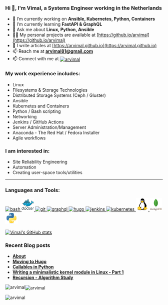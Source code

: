 
<h3 align="left"><b>Hi 👋, I'm Vimal, a Systems Engineer working in the Netherlands</b></h3>

- 🔭 I’m currently working on **Ansible, Kubernetes, Python, Containers**
- 🌱 I’m currently learning **FastAPI & GraphQL**
- 💬 Ask me about **Linux, Python, Ansible**
- 👨‍💻 My personal projects are available at [https://github.io/arvimal](https://github.io/arvimal)
- 📝 I write articles at [https://arvimal.github.io](https://arvimal.github.io)
- 📫 Reach me at **arvimal81@gmail.com**
- 📫 Connect with me at <a href="https://linkedin.com/in/arvimal" target="blank"><img align="center" src="https://raw.githubusercontent.com/rahuldkjain/github-profile-readme-generator/master/src/images/icons/Social/linked-in-alt.svg" alt="arvimal" height="30" width="40" /></a>

<h3 align="left"><b>My work experience includes:</b></h3>

- Linux
- Filesystems & Storage Technologies
- Distributed Storage Systems (Ceph / Gluster)
- Ansible
- Kubernetes and Containers
- Python / Bash scripting
- Networking
- Jenkins / GitHub Actions
- Server Administration/Management
- Anaconda - The Red Hat / Fedora Installer
- Agile workflows

<h3 align="left"><b>I am interested in:</b></h3>

- Site Reliability Engineering
- Automation
- Creating user-space tools/utilities

---

<h3 align="left"><b>Languages and Tools:</b></h3>
<p align="left"> <a href="https://www.gnu.org/software/bash/" target="_blank"> <img src="https://www.vectorlogo.zone/logos/gnu_bash/gnu_bash-icon.svg" alt="bash" width="40" height="40"/> </a> <a href="https://www.docker.com/" target="_blank"> <img src="https://raw.githubusercontent.com/devicons/devicon/master/icons/docker/docker-original-wordmark.svg" alt="docker" width="40" height="40"/> </a> <a href="https://git-scm.com/" target="_blank"> <img src="https://www.vectorlogo.zone/logos/git-scm/git-scm-icon.svg" alt="git" width="40" height="40"/> </a> <a href="https://graphql.org" target="_blank"> <img src="https://www.vectorlogo.zone/logos/graphql/graphql-icon.svg" alt="graphql" width="40" height="40"/> </a> <a href="https://gohugo.io/" target="_blank"> <img src="https://api.iconify.design/logos-hugo.svg" alt="hugo" width="40" height="40"/> </a> <a href="https://www.jenkins.io" target="_blank"> <img src="https://www.vectorlogo.zone/logos/jenkins/jenkins-icon.svg" alt="jenkins" width="40" height="40"/> </a> <a href="https://kubernetes.io" target="_blank"> <img src="https://www.vectorlogo.zone/logos/kubernetes/kubernetes-icon.svg" alt="kubernetes" width="40" height="40"/> </a> <a href="https://www.linux.org/" target="_blank"> <img src="https://raw.githubusercontent.com/devicons/devicon/master/icons/linux/linux-original.svg" alt="linux" width="40" height="40"/> </a> <a href="https://www.mongodb.com/" target="_blank"> <img src="https://raw.githubusercontent.com/devicons/devicon/master/icons/mongodb/mongodb-original-wordmark.svg" alt="mongodb" width="40" height="40"/> </a> <a href="https://www.python.org" target="_blank"> <img src="https://raw.githubusercontent.com/devicons/devicon/master/icons/python/python-original.svg" alt="python" width="40" height="40"/> </a> </p>



[![Vimal's GitHub stats](https://github-readme-stats.vercel.app/api?username=arvimal)](https://github.com/anuraghazra/github-readme-stats)

### <b>Recent Blog posts
<!-- BLOG-POST-LIST:START -->
- [About](/about/)
- [Moving to Hugo](/posts/2021/05/moving_to_hugo/)
- [Callables in Python](/posts/2017/08/2017-08-09-callables-in-python/)
- [Writing a minimalistic kernel module in Linux - Part 1](/posts/2017/07/2017-07-27-writing-a-minimalistic-kernel-module-in-linux-part-1/)
- [Recursion - Algorithm Study](/posts/2017/06/2017-06-27-recursion-algorithm-study/)
<!-- BLOG-POST-LIST:END -->
</b>

<p><img align="left" src="https://github-readme-stats.vercel.app/api/top-langs?username=arvimal&show_icons=true&locale=en&layout=compact" alt="arvimal" /></p>


<p><img align="center" src="https://github-readme-streak-stats.herokuapp.com/?user=arvimal&" alt="arvimal" /></p>


<p align="left"> <img src="https://komarev.com/ghpvc/?username=arvimal&label=Profile%20views&color=0e75b6&style=flat" alt="arvimal" /> </p>

